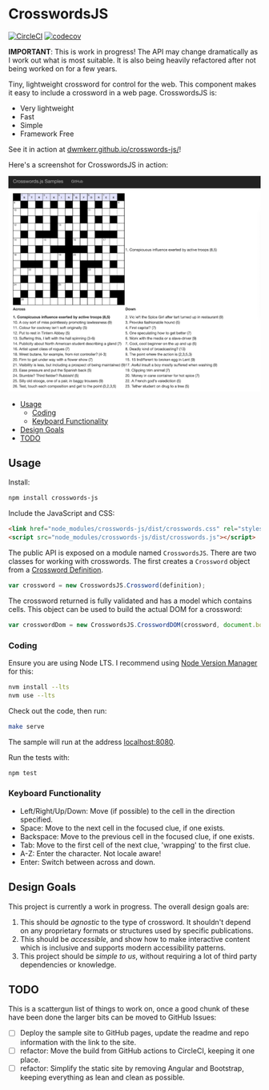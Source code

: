 # CrosswordsJS

[![CircleCI](https://circleci.com/gh/dwmkerr/crosswords-js.svg?style=shield)](https://circleci.com/gh/dwmkerr/crosswords-js) [![codecov](https://codecov.io/gh/dwmkerr/crosswords-js/branch/master/graph/badge.svg)](https://codecov.io/gh/dwmkerr/crosswords-js)

**IMPORTANT**: This is work in progress! The API may change dramatically as I work out what is most suitable. It is also being heavily refactored after not being worked on for a few years.

Tiny, lightweight crossword for control for the web. This component makes it easy
to include a crossword in a web page. CrosswordsJS is:

* Very lightweight
* Fast
* Simple
* Framework Free

See it in action at [dwmkerr.github.io/crosswords-js/](https://dwmkerr.github.io/crosswords-js/)!

Here's a screenshot for CrosswordsJS in action:

[![CrosswordsJS Screenshot](./docs/screenshot.png)](https://dwmkerr.github.io/crosswords-js/)


<!-- vim-markdown-toc GFM -->

* [Usage](#usage)
    * [Coding](#coding)
    * [Keyboard Functionality](#keyboard-functionality)
* [Design Goals](#design-goals)
* [TODO](#todo)

<!-- vim-markdown-toc -->

## Usage

Install:

```sh
npm install crosswords-js
```

Include the JavaScript and CSS:

```html
<link href="node_modules/crosswords-js/dist/crosswords.css" rel="stylesheet">
<script src="node_modules/crosswords-js/dist/crosswords.js"></script>
```

The public API is exposed on a module named `CrosswordsJS`. There are two classes for working with crosswords. The first creates a `Crossword` object from a [Crossword Definition](docs/crossworddefinition.md).

```js
var crossword = new CrosswordsJS.Crossword(definition);
```

The crossword returned is fully validated and has a model which contains cells.
This object can be used to build the actual DOM for a crossword:

```js
var crosswordDom = new CrosswordsJS.CrosswordDOM(crossword, document.body);
```

### Coding

Ensure you are using Node LTS. I recommend using [Node Version Manager](https://github.com/nvm-sh/nvm) for this:

```sh
nvm install --lts
nvm use --lts
```

Check out the code, then run:

```sh
make serve
```

The sample will run at the address [localhost:8080](http://localhost:3000/).

Run the tests with:

```sh
npm test
```

### Keyboard Functionality

- Left/Right/Up/Down: Move (if possible) to the cell in the direction specified.
- Space: Move to the next cell in the focused clue, if one exists.
- Backspace: Move to the previous cell in the focused clue, if one exists.
- Tab: Move to the first cell of the next clue, 'wrapping' to the first clue.
- A-Z: Enter the character. Not locale aware!
- Enter: Switch between across and down.

## Design Goals

This project is currently a work in progress. The overall design goals are:

1. This should be _agnostic_ to the type of crossword. It shouldn't depend on any proprietary formats or structures used by specific publications.
2. This should be _accessible_, and show how to make interactive content which is inclusive and supports modern accessibility patterns.
3. This project should be _simple to us_, without requiring a lot of third party dependencies or knowledge.

## TODO

This is a scattergun list of things to work on, once a good chunk of these have been done the larger bits can be moved to GitHub Issues:

- [ ] Deploy the sample site to GitHub pages, update the readme and repo information with the link to the site.
- [ ] refactor: Move the build from GitHub actions to CircleCI, keeping it one place.
- [ ] refactor: Simplify the static site by removing Angular and Bootstrap, keeping everything as lean and clean as possible.
